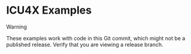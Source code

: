 # ICU4X Examples

> [!WARNING]  
> These examples work with code in this Git commit, which might not be a published release. Verify that you are viewing a release branch.